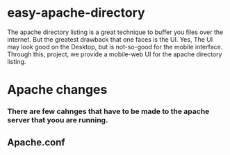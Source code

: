 # easy-apache-directory
The apache directory listing is a great technique to buffer you files over the internet. But the greatest drawback that one faces is the UI. Yes, The UI may look good on the Desktop, but is not-so-good for the mobile interface. Through this, project, we provide a mobile-web UI for the apache directory listing.

# Apache changes
### There are few cahnges that have to be made to the apache server that yoou are running.
## Apache.conf

